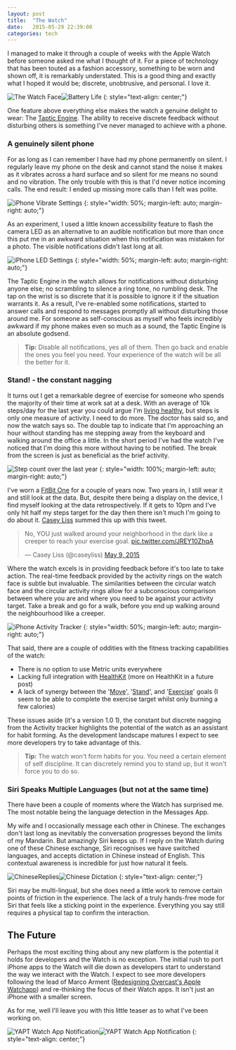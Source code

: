 ```yaml
---
layout: post
title:  "The Watch"
date:   2015-05-29 22:39:00
categories: tech
---
```


I managed to make it through a couple of weeks with the Apple Watch before someone asked me what I thought of it. For a piece of technology that has been touted as a fashion accessory, something to be worn and shown off, it is remarkably understated. This is a good thing and exactly what I hoped it would be; discrete, unobtrusive, and personal. I love it.

![The Watch Face](/assets/WatchFace_185.png)![Battery Life](/assets/BatteryLevel_185.png)
{: style="text-align: center;"}

One feature above everything else makes the watch a genuine delight to wear: The [Taptic Engine](https://www.apple.com/watch/technology/#human-touch "Apple’s Taptic Engine"). The ability to receive discrete feedback without disturbing others is something I've never managed to achieve with a phone.

### A genuinely silent phone

For as long as I can remember I have had my phone permanently on silent. I regularly leave my phone on the desk and cannot stand the noise it makes as it vibrates across a hard surface and so silent for me means no sound and no vibration. The only trouble with this is that I'd never notice incoming calls. The end result: I ended up missing more calls than I felt was polite.

![iPhone Vibrate Settings](/assets/iPhoneVibrateSettings.png)
{: style="width: 50%; margin-left: auto; margin-right: auto;"}

As an experiment, I used a little known accessibility feature to flash the camera LED as an alternative to an audible notification but more than once this put me in an awkward situation when this notification was mistaken for a photo. The visible notifications didn't last long at all.

![iPhone LED Settings](/assets/iPhoneLEDSettings.png)
{: style="width: 50%; margin-left: auto; margin-right: auto;"}

The Taptic Engine in the watch allows for notifications without disturbing anyone else; no scrambling to silence a ring tone, no rumbling desk. The tap on the wrist is so discrete that it is possible to ignore it if the situation warrants it. As a result, I've re-enabled some notifications, started to answer calls and respond to messages promptly all without disturbing those around me. For someone as self-conscious as myself who feels incredibly awkward if my phone makes even so much as a sound, the Taptic Engine is an absolute godsend.

> **Tip:** Disable all notifications, yes all of them. Then go back and enable the ones you feel you need. Your experience of the watch will be all the better for it.

### Stand! - the constant nagging

It turns out I get a remarkable degree of exercise for someone who spends the majority of their time at work sat at a desk. With an average of 10k steps/day for the last year you could argue I'm [living healthy](http://www.nhs.uk/livewell/getting-started-guides/pages/getting-started-walking.aspx "NHS: Walking for Health"), but steps is only one measure of activity. I need to do more. The doctor has said so, and now the watch says so. The double tap to indicate that I'm approaching an hour without standing has me stepping away from the keyboard and walking around the office a little. In the short period I've had the watch I've noticed that I'm doing this more without having to be notified. The break from the screen is just as beneficial as the brief activity.

![Step count over the last year](/assets/FitBit_Steps_LastYear.png)
{: style="width: 100%; margin-left: auto; margin-right: auto;"}

I've worn a [FitBit One](https://www.fitbit.com/uk/one "Fitbit One") for a couple of years now. Two years in, I still wear it and still look at the data. But, despite there being a display on the device, I find myself looking at the data retrospectively. If it gets to 10pm and I've only hit half my steps target for the day then there isn't much I'm going to do about it. [Casey Liss](http://www.caseyliss.com) summed this up with this tweet.

<blockquote class="twitter-tweet tw-align-center" data-cards="hidden" lang="en"><p lang="en" dir="ltr">No, YOU just walked around your neighborhood in the dark like a creeper to reach your exercise goal. <a href="http://t.co/JREY10ZhqA">pic.twitter.com/JREY10ZhqA</a></p>&mdash; Casey Liss (@caseyliss) <a href="https://twitter.com/caseyliss/status/596851770829250560">May 9, 2015</a></blockquote>
<script async src="//platform.twitter.com/widgets.js" charset="utf-8"></script>

Where the watch excels is in providing feedback before it's too late to take action. The real-time feedback provided by the activity rings on the watch face is subtle but invaluable. The similarities between the circular watch face and the circular activity rings allow for a subconscious comparison between where you are and where you need to be against your activity target. Take a break and go for a walk, before you end up walking around the neighbourhood like a creeper.

![iPhone Activity Tracker](/assets/iPhoneActivityMay2015.png)
{: style="width: 50%; margin-left: auto; margin-right: auto;"}

That said, there are a couple of oddities with the fitness tracking capabilities of the watch:

 - There is no option to use Metric units everywhere
 - Lacking full integration with [HealthKit](https://www.apple.com/ios/whats-new/health/ "Apple HealthKit") (more on HealthKit in a future post)
 - A lack of synergy between the '[Move](https://www.apple.com/watch/health-and-fitness/#move "Apple Watch: 'Move'")', '[Stand](https://www.apple.com/watch/health-and-fitness/#stand "Apple Watch: 'Stand'")', and '[Exercise](https://www.apple.com/watch/health-and-fitness/#exercise "Apple Watch: 'Exercise'")' goals (I seem to be able to complete the exercise target whilst only burning a few calories)

These issues aside (it's a version 1.0 1), the constant but discrete nagging from the Activity tracker highlights the potential of the watch as an assistant for habit forming. As the development landscape matures I expect to see more developers try to take advantage of this.

> **Tip:** The watch won't form habits for you. You need a certain element of self discipline. It can discretely remind you to stand up, but it won't force you to do so.

### Siri Speaks Multiple Languages (but not at the same time)

There have been a couple of moments where the Watch has surprised me. The most notable being the language detection in the Messages App.

My wife and I occasionally message each other in Chinese. The exchanges don't last long as inevitably the conversation progresses beyond the limits of my Mandarin. But amazingly Siri keeps up. If I reply on the Watch during one of these Chinese exchange, Siri recognises we have switched languages, and accepts dictation in Chinese instead of English. This contextual awareness is incredible for just how natural it feels.

![ChineseReplies](/assets/ChineseReplies_185.png)![Chinese Dictation](/assets/ChineseDictation_185.png)
{: style="text-align: center;"}

Siri may be multi-lingual, but she does need a little work to remove certain points of friction in the experience. The lack of a truly hands-free mode for Siri that feels like a sticking point in the experience. Everything you say still requires a physical tap to confirm the interaction.

## The Future

Perhaps the most exciting thing about any new platform is the potential it holds for developers and the Watch is no exception. The initial rush to port iPhone apps to the Watch will die down as developers start to understand the way we interact with the Watch. I expect to see more developers following the lead of Marco Arment ([Redesigning Overcast's Apple Watchapp](http://www.marco.org/2015/05/08/overcast-apple-watch-redesign)) and re-thinking the focus of their Watch apps. It isn't just an iPhone with a smaller screen.

As for me, well I'll leave you with this little teaser as to what I've been working on.

![YAPT Watch App Notification](/assets/YAPTWatchAppNotificationSpaceGray_185.png)![YAPT Watch App Notification](/assets/YAPTWatchAppNotificationWhite_185.png)
{: style="text-align: center;"}
